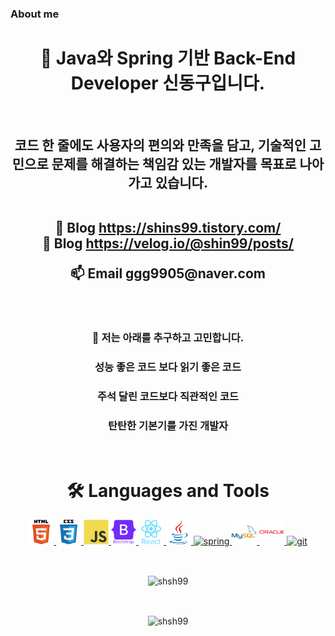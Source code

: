 ### About me

<h1 align="center">👋 Java와 Spring 기반 Back-End Developer  신동구입니다.</h1>
<br/>
<h2 align="center">코드 한 줄에도 사용자의 편의와 만족을 담고, 기술적인 고민으로 문제를 해결하는 책임감 있는 개발자를 목표로 나아가고 있습니다.
  

<br/>
<br/>
<p align="center">
  📝 Blog <a href="https://shins99.tistory.com/" target="_blank" rel="noreferrer">https://shins99.tistory.com/</a>
  <br>
  📝 Blog <a href="https://velog.io/@shin99/" target="_blank" rel="noreferrer">https://velog.io/@shin99/posts/</a>

</p>

<p align="center">
  📫 Email <strong> ggg9905@naver.com</strong>
</p>
<br/>

<h3 align="center">🚀 저는 아래를 추구하고 고민합니다.</h3>
<h3 align="center">성능 좋은 코드 보다 읽기 좋은 코드 </h3>
<h3 align="center">주석 달린 코드보다 직관적인 코드 </h3>
<h3 align="center">탄탄한 기본기를 가진 개발자 </h3>
<br/>

<h1 align="center">🛠️ Languages and Tools</h1>
<p align="center">
  <!-- Frontend -->
  <a href="https://www.w3.org/html/" target="_blank" rel="noreferrer">
    <img src="https://raw.githubusercontent.com/devicons/devicon/master/icons/html5/html5-original-wordmark.svg" alt="html5" width="40" height="40"/>
  </a>
  <a href="https://www.w3schools.com/css/" target="_blank" rel="noreferrer">
    <img src="https://raw.githubusercontent.com/devicons/devicon/master/icons/css3/css3-original-wordmark.svg" alt="css3" width="40" height="40"/>
  </a>
  <a href="https://developer.mozilla.org/en-US/docs/Web/JavaScript" target="_blank" rel="noreferrer">
    <img src="https://raw.githubusercontent.com/devicons/devicon/master/icons/javascript/javascript-original.svg" alt="javascript" width="40" height="40"/>
  </a>
  <a href="https://getbootstrap.com" target="_blank" rel="noreferrer">
    <img src="https://raw.githubusercontent.com/devicons/devicon/master/icons/bootstrap/bootstrap-plain-wordmark.svg" alt="bootstrap" width="40" height="40"/>
  </a>
  <a href="https://reactjs.org/" target="_blank" rel="noreferrer">
    <img src="https://raw.githubusercontent.com/devicons/devicon/master/icons/react/react-original-wordmark.svg" alt="react" width="40" height="40"/>
  </a>
  
  <!-- Backend -->
  <a href="https://www.java.com" target="_blank" rel="noreferrer">
    <img src="https://raw.githubusercontent.com/devicons/devicon/master/icons/java/java-original.svg" alt="java" width="40" height="40"/>
  </a>
  <a href="https://spring.io/" target="_blank" rel="noreferrer">
    <img src="https://www.vectorlogo.zone/logos/springio/springio-icon.svg" alt="spring" width="40" height="40"/>
  </a>
  
  <!-- Server/Database -->
  <a href="https://www.mysql.com/" target="_blank" rel="noreferrer">
    <img src="https://raw.githubusercontent.com/devicons/devicon/master/icons/mysql/mysql-original-wordmark.svg" alt="mysql" width="40" height="40"/>
  </a>
  <a href="https://www.oracle.com/" target="_blank" rel="noreferrer">
    <img src="https://raw.githubusercontent.com/devicons/devicon/master/icons/oracle/oracle-original.svg" alt="oracle" width="40" height="40"/>
  </a>
  
  <!-- Version Control -->
  <a href="https://git-scm.com/" target="_blank" rel="noreferrer">
    <img src="https://www.vectorlogo.zone/logos/git-scm/git-scm-icon.svg" alt="git" width="40" height="40"/>
  </a>
</p>

<br/>
<p align="center">
  <img align="center" src="https://github-readme-stats.vercel.app/api?username=shsh99&show_icons=true&locale=en" alt="shsh99" />
</p>
<br/>
<p align="center">
  <img align="center" src="https://github-readme-streak-stats.herokuapp.com/?user=shsh99&" alt="shsh99" />
</p>

<!---
shsh99/shsh99 is a ✨ special ✨ repository because its `README.md` (this file) appears on your GitHub profile.
You can click the Preview link to take a look at your changes.
--->
